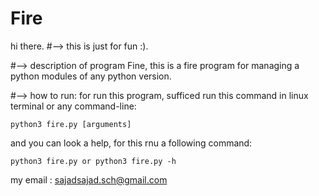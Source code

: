 # Fire

hi there.
#--> this is just for fun :).

#--> description of program
Fine, this is a fire program for managing a python modules of any python  version.

#--> how to run:
for run this program, sufficed run this command in linux terminal or any command-line:

	python3 fire.py [arguments]

and you can look a help, for this rnu a following command:
	
	python3 fire.py or python3 fire.py -h
	

my email : sajadsajad.sch@gmail.com

